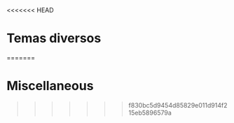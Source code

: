 
<<<<<<< HEAD
# Temas diversos
=======
# Miscellaneous
>>>>>>> f830bc5d9454d85829e011d914f215eb5896579a

